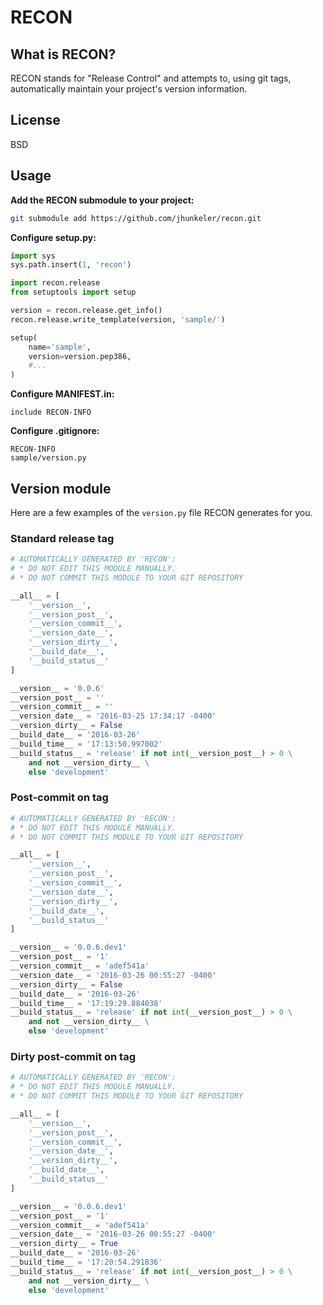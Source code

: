 # RECON

## What is RECON?

RECON stands for "Release Control" and attempts to, using git tags, automatically maintain your project's version information.


## License

BSD

## Usage

**Add the RECON submodule to your project:**

```bash
git submodule add https://github.com/jhunkeler/recon.git
```

**Configure setup.py:**

```python
import sys
sys.path.insert(1, 'recon')

import recon.release
from setuptools import setup

version = recon.release.get_info()
recon.release.write_template(version, 'sample/')

setup(
    name='sample',
    version=version.pep386,
    #...
)
```

**Configure MANIFEST.in:**

```
include RECON-INFO
```

**Configure .gitignore:**

```
RECON-INFO
sample/version.py
```


## Version module

Here are a few examples of the `version.py` file RECON generates for you.

### Standard release tag

```python
# AUTOMATICALLY GENERATED BY 'RECON':
# * DO NOT EDIT THIS MODULE MANUALLY.
# * DO NOT COMMIT THIS MODULE TO YOUR GIT REPOSITORY

__all__ = [
    '__version__',
    '__version_post__',
    '__version_commit__',
    '__version_date__',
    '__version_dirty__',
    '__build_date__',
    '__build_status__'
]

__version__ = '0.0.6'
__version_post__ = ''
__version_commit__ = ''
__version_date__ = '2016-03-25 17:34:17 -0400'
__version_dirty__ = False
__build_date__ = '2016-03-26'
__build_time__ = '17:13:50.997002'
__build_status__ = 'release' if not int(__version_post__) > 0 \
    and not __version_dirty__ \
    else 'development'
```

### Post-commit on tag

```python
# AUTOMATICALLY GENERATED BY 'RECON':
# * DO NOT EDIT THIS MODULE MANUALLY.
# * DO NOT COMMIT THIS MODULE TO YOUR GIT REPOSITORY

__all__ = [
    '__version__',
    '__version_post__',
    '__version_commit__',
    '__version_date__',
    '__version_dirty__',
    '__build_date__',
    '__build_status__'
]

__version__ = '0.0.6.dev1'
__version_post__ = '1'
__version_commit__ = 'adef541a'
__version_date__ = '2016-03-26 00:55:27 -0400'
__version_dirty__ = False
__build_date__ = '2016-03-26'
__build_time__ = '17:19:29.884038'
__build_status__ = 'release' if not int(__version_post__) > 0 \
    and not __version_dirty__ \
    else 'development'
```

### Dirty post-commit on tag

```python
# AUTOMATICALLY GENERATED BY 'RECON':
# * DO NOT EDIT THIS MODULE MANUALLY.
# * DO NOT COMMIT THIS MODULE TO YOUR GIT REPOSITORY

__all__ = [
    '__version__',
    '__version_post__',
    '__version_commit__',
    '__version_date__',
    '__version_dirty__',
    '__build_date__',
    '__build_status__'
]

__version__ = '0.0.6.dev1'
__version_post__ = '1'
__version_commit__ = 'adef541a'
__version_date__ = '2016-03-26 00:55:27 -0400'
__version_dirty__ = True
__build_date__ = '2016-03-26'
__build_time__ = '17:20:54.291836'
__build_status__ = 'release' if not int(__version_post__) > 0 \
    and not __version_dirty__ \
    else 'development'
```

